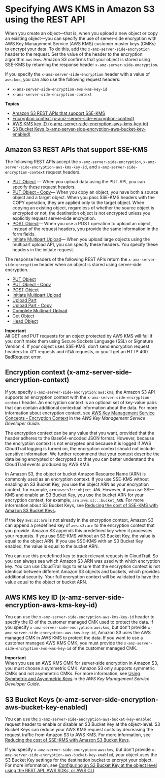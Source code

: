 # Specifying AWS KMS in Amazon S3 using the REST API<a name="KMSUsingRESTAPI"></a>

When you create an object—that is, when you upload a new object or copy an existing object—you can specify the use of server\-side encryption with AWS Key Management Service \(AWS KMS\) customer master keys \(CMKs\) to encrypt your data\. To do this, add the `x-amz-server-side-encryption` header to the request\. Set the value of the header to the encryption algorithm `aws:kms`\. Amazon S3 confirms that your object is stored using SSE\-KMS by returning the response header `x-amz-server-side-encryption`\. 

If you specify the `x-amz-server-side-encryption` header with a value of `aws:kms`, you can also use the following request headers:
+ `x-amz-server-side-encryption-aws-kms-key-id`
+ `x-amz-server-side-encryption-context`

**Topics**
+ [Amazon S3 REST APIs that support SSE\-KMS](#sse-request-headers-kms)
+ [Encryption context \(x\-amz\-server\-side\-encryption\-context\)](#s3-kms-encryption-context)
+ [AWS KMS key ID \(x\-amz\-server\-side\-encryption\-aws\-kms\-key\-id\)](#s3-kms-key-id-api)
+ [S3 Bucket Keys \(x\-amz\-server\-side\-encryption\-aws\-bucket\-key\-enabled\)](#bucket-key-api)

## Amazon S3 REST APIs that support SSE\-KMS<a name="sse-request-headers-kms"></a>

The following REST APIs accept the `x-amz-server-side-encryption`, `x-amz-server-side-encryption-aws-kms-key-id`, and `x-amz-server-side-encryption-context` request headers\.
+ [PUT Object](https://docs.aws.amazon.com/AmazonS3/latest/API/RESTObjectPUT.html) — When you upload data using the PUT API, you can specify these request headers\. 
+ [PUT Object \- Copy](https://docs.aws.amazon.com/AmazonS3/latest/API/RESTObjectCOPY.html)— When you copy an object, you have both a source object and a target object\. When you pass SSE\-KMS headers with the COPY operation, they are applied only to the target object\. When copying an existing object, regardless of whether the source object is encrypted or not, the destination object is not encrypted unless you explicitly request server\-side encryption\.
+ [POST Object](https://docs.aws.amazon.com/AmazonS3/latest/API/RESTObjectPOST.html)— When you use a POST operation to upload an object, instead of the request headers, you provide the same information in the form fields\.
+ [Initiate Multipart Upload](https://docs.aws.amazon.com/AmazonS3/latest/API/mpUploadInitiate.html)— When you upload large objects using the multipart upload API, you can specify these headers\. You specify these headers in the initiate request\.

The response headers of the following REST APIs return the `x-amz-server-side-encryption` header when an object is stored using server\-side encryption\.
+ [PUT Object](https://docs.aws.amazon.com/AmazonS3/latest/API/RESTObjectPUT.html)
+ [PUT Object \- Copy](https://docs.aws.amazon.com/AmazonS3/latest/API/RESTObjectCOPY.html)
+ [POST Object](https://docs.aws.amazon.com/AmazonS3/latest/API/RESTObjectPOST.html)
+ [Initiate Multipart Upload](https://docs.aws.amazon.com/AmazonS3/latest/API/mpUploadInitiate.html)
+ [Upload Part](https://docs.aws.amazon.com/AmazonS3/latest/API/mpUploadUploadPart.html)
+ [Upload Part \- Copy](https://docs.aws.amazon.com/AmazonS3/latest/API/mpUploadUploadPartCopy.html)
+ [Complete Multipart Upload](https://docs.aws.amazon.com/AmazonS3/latest/API/mpUploadComplete.html)
+ [Get Object](https://docs.aws.amazon.com/AmazonS3/latest/API/RESTObjectGET.html)
+ [Head Object](https://docs.aws.amazon.com/AmazonS3/latest/API/RESTObjectHEAD.html)

**Important**  
All GET and PUT requests for an object protected by AWS KMS will fail if you don't make them using Secure Sockets Language \(SSL\) or Signature Version 4\.
If your object uses SSE\-KMS, don't send encryption request headers for `GET` requests and `HEAD` requests, or you’ll get an HTTP 400 BadRequest error\.

## Encryption context \(x\-amz\-server\-side\-encryption\-context\)<a name="s3-kms-encryption-context"></a>

If you specify `x-amz-server-side-encryption:aws:kms`, the Amazon S3 API supports an encryption context with the `x-amz-server-side-encryption-context` header\. An encryption context is an optional set of key\-value pairs that can contain additional contextual information about the data\. For more information about encryption context, see [AWS Key Management Service Concepts \- Encryption Context](https://docs.aws.amazon.com/kms/latest/developerguide/concepts.html#encrypt_context) in the *AWS Key Management Service Developer Guide*\. 

The encryption context can be any value that you want, provided that the header adheres to the Base64\-encoded JSON format\. However, because the encryption context is not encrypted and because it is logged if AWS CloudTrail logging is turned on, the encryption context should not include sensitive information\. We further recommend that your context describe the data being encrypted or decrypted so that you can better understand the CloudTrail events produced by AWS KMS\.

In Amazon S3, the object or bucket Amazon Resource Name \(ARN\) is commonly used as an encryption context\. If you use SSE\-KMS without enabling an S3 Bucket Key, you use the object ARN as your encryption context, for example, `arn:aws:s3:::object_ARN`\. However, if you use SSE\-KMS and enable an S3 Bucket Key, you use the bucket ARN for your encryption context, for example, `arn:aws:s3:::bucket_ARN`\. For more information about S3 Bucket Keys, see [Reducing the cost of SSE\-KMS with Amazon S3 Bucket Keys](bucket-key.md)\.

If the key `aws:s3:arn` is not already in the encryption context, Amazon S3 can append a predefined key of `aws:s3:arn` to the encryption context that you provide\. Amazon S3 appends this predefined key when it processes your requests\. If you use SSE\-KMS without an S3 Bucket Key, the value is equal to the object ARN\. If you use SSE\-KMS with an S3 Bucket Key enabled, the value is equal to the bucket ARN\. 

You can use this predefined key to track relevant requests in CloudTrail\. So you can always see which Amazon S3 ARN was used with which encryption key\. You can use CloudTrail logs to ensure that the encryption context is not identical between different Amazon S3 objects and buckets, which provides additional security\. Your full encryption context will be validated to have the value equal to the object or bucket ARN\. 

## AWS KMS key ID \(x\-amz\-server\-side\-encryption\-aws\-kms\-key\-id\)<a name="s3-kms-key-id-api"></a>

You can use the `x-amz-server-side-encryption-aws-kms-key-id` header to specify the ID of the customer managed CMK used to protect the data\. If you specify `x-amz-server-side-encryption:aws:kms`, but don't provide `x-amz-server-side-encryption-aws-kms-key-id`, Amazon S3 uses the AWS managed CMK in AWS KMS to protect the data\. If you want to use a customer managed AWS KMS CMK, you must provide the `x-amz-server-side-encryption-aws-kms-key-id` of the customer managed CMK\.

**Important**  
When you use an AWS KMS CMK for server\-side encryption in Amazon S3, you must choose a symmetric CMK\. Amazon S3 only supports symmetric CMKs and not asymmetric CMKs\. For more information, see [Using Symmetric and Asymmetric Keys](https://docs.aws.amazon.com/kms/latest/developerguide/symmetric-asymmetric.html) in the *AWS Key Management Service Developer Guide*\.

## S3 Bucket Keys \(x\-amz\-server\-side\-encryption\-aws\-bucket\-key\-enabled\)<a name="bucket-key-api"></a>

You can use the `x-amz-server-side-encryption-aws-bucket-key-enabled` request header to enable or disable an S3 Bucket Key at the object\-level\. S3 Bucket Keys can reduce your AWS KMS request costs by decreasing the request traffic from Amazon S3 to AWS KMS\. For more information, see [Reducing the cost of SSE\-KMS with Amazon S3 Bucket Keys](bucket-key.md)\.

If you specify `x-amz-server-side-encryption:aws:kms`, but don't provide `x-amz-server-side-encryption-aws-bucket-key-enabled`, your object uses the S3 Bucket Key settings for the destination bucket to encrypt your object\. For more information, see [Configuring an S3 Bucket Key at the object level using the REST API, AWS SDKs, or AWS CLI](configuring-bucket-key-object.md)\.